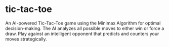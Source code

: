 # tic-tac-toe
An AI-powered Tic-Tac-Toe game using the Minimax Algorithm for optimal decision-making. The AI analyzes all possible moves to either win or force a draw. Play against an intelligent opponent that predicts and counters your moves strategically. 
